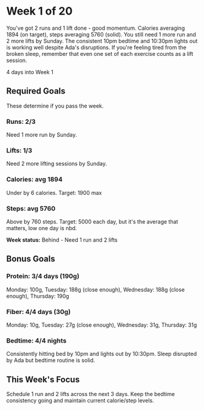 # Week 1 of 20

You've got 2 runs and 1 lift done - good momentum. Calories averaging 1894 (on target), steps averaging 5760 (solid). You still need 1 more run and 2 more lifts by Sunday. The consistent 10pm bedtime and 10:30pm lights out is working well despite Ada's disruptions. If you're feeling tired from the broken sleep, remember that even one set of each exercise counts as a lift session.

4 days into Week 1

## Required Goals

These determine if you pass the week.

### Runs: 2/3

Need 1 more run by Sunday.

### Lifts: 1/3

Need 2 more lifting sessions by Sunday.

### Calories: avg 1894

Under by 6 calories. Target: 1900 max

### Steps: avg 5760

Above by 760 steps. Target: 5000 each day, but it's the average that matters, low one day is nbd.

**Week status:** Behind - Need 1 run and 2 lifts

## Bonus Goals

### Protein: 3/4 days (190g)

Monday: 100g, Tuesday: 188g (close enough), Wednesday: 188g (close enough), Thursday: 190g

### Fiber: 4/4 days (30g)

Monday: 10g, Tuesday: 27g (close enough), Wednesday: 31g, Thursday: 31g

### Bedtime: 4/4 nights

Consistently hitting bed by 10pm and lights out by 10:30pm. Sleep disrupted by Ada but bedtime routine is solid.

## This Week's Focus

Schedule 1 run and 2 lifts across the next 3 days. Keep the bedtime consistency going and maintain current calorie/step levels.